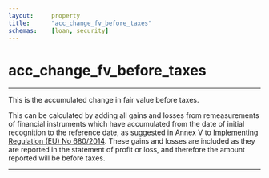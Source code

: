 ```yaml
---
layout:     property
title:      "acc_change_fv_before_taxes"
schemas:    [loan, security]
---
```


# acc_change_fv_before_taxes

---

This is the accumulated change in fair value before taxes. 

This can be calculated by adding all gains and losses from remeasurements of financial instruments which have accumulated from the date of initial recognition to the reference date, as suggested in Annex V to [Implementing Regulation (EU) No 680/2014][680/2014]. These gains and losses are included as they are reported in the statement of profit or loss, and therefore the amount reported will be before taxes.  

---
[680/2014]: https://eur-lex.europa.eu/legal-content/en/TXT/PDF/?uri=OJ:L:2014:191:FULL&from=DE 
